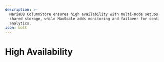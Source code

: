 ```yaml
---
description: >-
  MariaDB ColumnStore ensures high availability with multi-node setups and
  shared storage, while MaxScale adds monitoring and failover for continuous
  analytics.
icon: bolt
---
```


# High Availability

